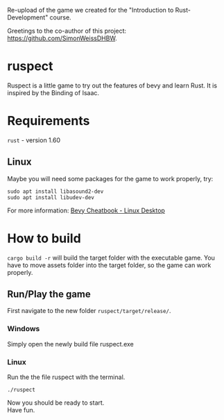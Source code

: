 Re-upload of the game we created for the "Introduction to Rust-Development" course. 

Greetings to the co-author of this project: https://github.com/SimonWeissDHBW.

# ruspect
Ruspect is a little game to try out the features of bevy and learn Rust.
It is inspired by the Binding of Isaac.

# Requirements
`rust` - version 1.60

## Linux
Maybe you will need some packages for the game to work properly, try:

```
sudo apt install libasound2-dev
sudo apt install libudev-dev
```
For more information: [Bevy Cheatbook - Linux Desktop](https://bevy-cheatbook.github.io/platforms/linux.html)

# How to build
`cargo build -r` will build the target folder with the executable game.
You have to move assets folder into the target folder, so the game can work properly.  

## Run/Play the game
First navigate to the new folder `ruspect/target/release/`.

### Windows
Simply open the newly build file ruspect.exe

### Linux
Run the the file ruspect with the terminal.
```
./ruspect
```

Now you should be ready to start.  
Have fun.